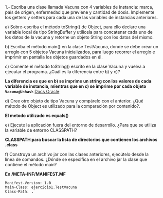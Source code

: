 1.- Escriba una clase llamada Vacuna con 4 variables de instancia: marca, país de origen, enfermedad que previene y cantidad de dosis. Implemente los getters y setters para cada una de las variables de instancias anteriores.

a) Sobre-escriba el método toString() de Object, para ello declare una variable local de tipo StringBuffer y utilícela para concatenar cada uno de los datos de la vacuna y retorne un objeto String con los datos del mismo.

b) Escriba el método main() en la clase TestVacuna, donde se debe crear un arreglo con 5 objetos Vacuna inicializados, para luego recorrer el arreglo e imprimir en pantalla los objetos guardados en él.

c) Comente el método toString() escrito en la clase Vacuna y vuelva a ejecutar el programa. ¿Cuál es la diferencia entre b) y c)?

**La diferencia es que en b) se imprime un string con los valores de cada variable de instancia, mientras que en c) se imprime por cada objeto `Vacuna@Unhash`** [Docs Oracle](https://docs.oracle.com/javase/8/docs/api/java/lang/Object.html#toString--) 

d) Cree otro objeto de tipo Vacuna y compárelo con el anterior. ¿Qué método de Object es utilizado para la comparación por contenido?.

**El metodo utilizado es equals()**

e) Ejecute la aplicación fuera del entorno de desarrollo. ¿Para que se utiliza la variable de entorno CLASSPATH?

**CLASSPATH para buscar la lista de directorios que contienen los archivos .class**

f) Construya un archivo jar con las clases anteriores, ejecútelo desde la línea de comandos. ¿Dónde se especifica en el archivo jar la clase que contiene el método main?

**En /META-INF/MANIFEST.MF**

~~~
Manifest-Version: 1.0
Main-Class: ejercicio1.TestVacuna
Class-Path: .
~~~